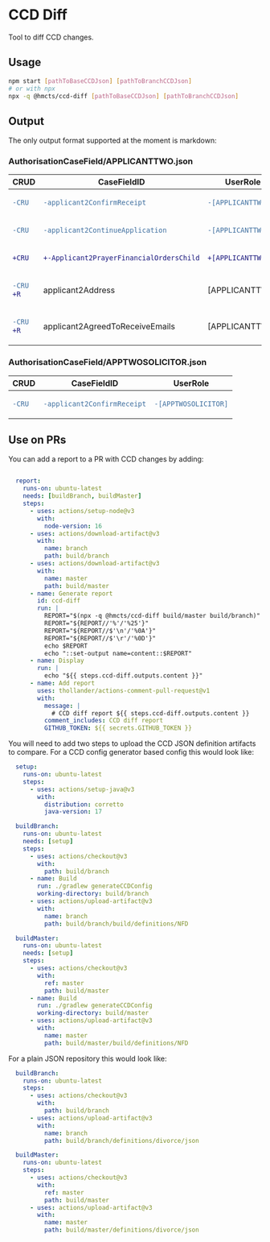 # CCD Diff

Tool to diff CCD changes.

## Usage
```bash
npm start [pathToBaseCCDJson] [pathToBranchCCDJson]
# or with npx
npx -q @hmcts/ccd-diff [pathToBaseCCDJson] [pathToBranchCCDJson]
```

## Output

The only output format supported at the moment is markdown:

### AuthorisationCaseField/APPLICANTTWO.json
<table>
<thead>
  <tr>
    <th>CRUD</th><th>CaseFieldID</th><th>UserRole</th>
  </tr>
</thead>

<tr><td>

```diff
-CRU
```

</td><td>

```diff
-applicant2ConfirmReceipt
```

</td><td>

```diff
-[APPLICANTTWO]
```

</td></tr><tr><td>

```diff
-CRU
```

</td><td>

```diff
-applicant2ContinueApplication
```

</td><td>

```diff
-[APPLICANTTWO]
```

</td></tr><tr><td>

```diff
+CRU
```

</td><td>

```diff
+-Applicant2PrayerFinancialOrdersChild
```

</td><td>

```diff
+[APPLICANTTWO]
```

</td></tr>
<tr><td>

```diff 
-CRU 
+R
```

</td><td>

applicant2Address

</td><td>

[APPLICANTTWO]

</td></tr><tr><td>

```diff 
-CRU 
+R
```

</td><td>

applicant2AgreedToReceiveEmails

</td><td>

[APPLICANTTWO]

</td></tr>
</table>

### AuthorisationCaseField/APPTWOSOLICITOR.json
<table>
<thead>
  <tr>
    <th>CRUD</th><th>CaseFieldID</th><th>UserRole</th>
  </tr>
</thead>

<tr><td>

```diff
-CRU
```

</td><td>

```diff
-applicant2ConfirmReceipt
```

</td><td>

```diff
-[APPTWOSOLICITOR]
```

</td></tr>
</table>


## Use on PRs

You can add a report to a PR with CCD changes by adding:

```yaml

  report:
    runs-on: ubuntu-latest
    needs: [buildBranch, buildMaster]
    steps:
      - uses: actions/setup-node@v3
        with:
          node-version: 16
      - uses: actions/download-artifact@v3
        with:
          name: branch
          path: build/branch
      - uses: actions/download-artifact@v3
        with:
          name: master
          path: build/master
      - name: Generate report
        id: ccd-diff
        run: |
          REPORT="$(npx -q @hmcts/ccd-diff build/master build/branch)"
          REPORT="${REPORT//'%'/'%25'}"
          REPORT="${REPORT//$'\n'/'%0A'}"
          REPORT="${REPORT//$'\r'/'%0D'}"
          echo $REPORT
          echo "::set-output name=content::$REPORT"
      - name: Display
        run: |
          echo "${{ steps.ccd-diff.outputs.content }}"
      - name: Add report
        uses: thollander/actions-comment-pull-request@v1
        with:
          message: |
            # CCD diff report ${{ steps.ccd-diff.outputs.content }}
          comment_includes: CCD diff report
          GITHUB_TOKEN: ${{ secrets.GITHUB_TOKEN }}
```

You will need to add two steps to upload the CCD JSON definition artifacts to compare. For a CCD config generator based config this would look like:

```yaml
  setup:
    runs-on: ubuntu-latest
    steps:
      - uses: actions/setup-java@v3
        with:
          distribution: corretto
          java-version: 17

  buildBranch:
    runs-on: ubuntu-latest
    needs: [setup]
    steps:
      - uses: actions/checkout@v3
        with:
          path: build/branch
      - name: Build
        run: ./gradlew generateCCDConfig
        working-directory: build/branch
      - uses: actions/upload-artifact@v3
        with:
          name: branch
          path: build/branch/build/definitions/NFD

  buildMaster:
    runs-on: ubuntu-latest
    needs: [setup]
    steps:
      - uses: actions/checkout@v3
        with:
          ref: master
          path: build/master
      - name: Build
        run: ./gradlew generateCCDConfig
        working-directory: build/master
      - uses: actions/upload-artifact@v3
        with:
          name: master
          path: build/master/build/definitions/NFD
```

For a plain JSON repository this would look like:

```yaml
  buildBranch:
    runs-on: ubuntu-latest
    steps:
      - uses: actions/checkout@v3
        with:
          path: build/branch
      - uses: actions/upload-artifact@v3
        with:
          name: branch
          path: build/branch/definitions/divorce/json

  buildMaster:
    runs-on: ubuntu-latest
    steps:
      - uses: actions/checkout@v3
        with:
          ref: master
          path: build/master
      - uses: actions/upload-artifact@v3
        with:
          name: master
          path: build/master/definitions/divorce/json
```
